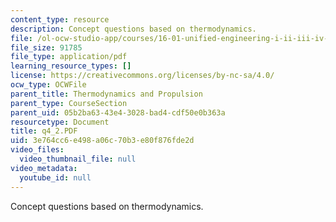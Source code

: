 ```yaml
---
content_type: resource
description: Concept questions based on thermodynamics.
file: /ol-ocw-studio-app/courses/16-01-unified-engineering-i-ii-iii-iv-fall-2005-spring-2006/3e764cc6e498a06c70b3e80f876fde2d_q4_2.PDF
file_size: 91785
file_type: application/pdf
learning_resource_types: []
license: https://creativecommons.org/licenses/by-nc-sa/4.0/
ocw_type: OCWFile
parent_title: Thermodynamics and Propulsion
parent_type: CourseSection
parent_uid: 05b2ba63-43e4-3028-bad4-cdf50e0b363a
resourcetype: Document
title: q4_2.PDF
uid: 3e764cc6-e498-a06c-70b3-e80f876fde2d
video_files:
  video_thumbnail_file: null
video_metadata:
  youtube_id: null
---
```

Concept questions based on thermodynamics.